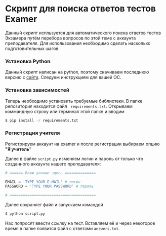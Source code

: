 # Скрипт для поиска ответов тестов Examer
Данный скрипт испльзуется для автоматического поиска ответов тестов Экзамера путём перебора вопросов по этой теме с аккаунта преподавателя. Для использования необходимо сделать насколько подготовительных шагов

### Установка Python
Данный скрипт написан на python, поэтому скачиваем последнюю версию с [сайта](https://www.python.org/). Следуем инструкциям для вашей ОС.

### Установка зависимостей
Теперь необходимо установить требуемые библиотеки. В папке репозитория находится файл `
requirements.txt`. Открываем коммандную строку или терминал этой папке и вводим 
```bash 
$ pip install -r requirements.txt
```

### Регистрация учителя
Регистрируем аккаунт на examer и после регистрации выбираем опцию **"Я учитель"**

Далее в файле `script.py` изменяем логин и пароль от только что созданного аккаунта нашего преподавателя:
```python
# ====== Ваши данные здесь ==============

EMAIL = 'TYPE YOUR E-MAIL' # логин
PASSWORD = 'TYPE YOUR PASSWORD' # пароль

# =======================================
```
Далее сохраняет файл и запускаем командой 
```bash
$ python script.py
```
Нас попросят ввести ссылку на тест. Вставляем её и через некоторое время в папке появится файл с ответами `answers.txt`.